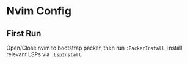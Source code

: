 # Nvim Config

## First Run

Open/Close nvim to bootstrap packer, then run `:PackerInstall`.
Install relevant LSPs via `:LspInstall`.

